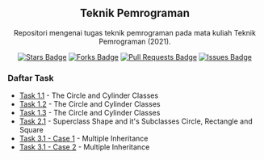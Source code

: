 <h2 align="center">Teknik Pemrograman</h2>
<p align="center">Repositori mengenai tugas teknik pemrograman pada mata kuliah Teknik Pemrograman (2021).</p>
<div align="center">
  <a href="https://github.com/Zlarex/Teknik-Pemrograman/stargazers"><img src="https://img.shields.io/github/stars/Zlarex/Teknik-Pemrograman" alt="Stars Badge"/></a>
  <a href="https://github.com/Zlarex/Teknik-Pemrograman/network/members"><img src="https://img.shields.io/github/forks/Zlarex/Teknik-Pemrograman" alt="Forks Badge"/></a>
  <a href="https://github.com/Zlarex/Teknik-Pemrograman/pulls"><img src="https://img.shields.io/github/issues-pr/Zlarex/Teknik-Pemrograman" alt="Pull Requests Badge"/></a>
  <a href="https://github.com/Zlarex/Teknik-Pemrograman/issues"><img src="https://img.shields.io/github/issues/Zlarex/Teknik-Pemrograman" alt="Issues Badge"/></a>
</div>

### Daftar Task
- [Task 1.1](https://github.com/Zlarex/Teknik-Pemrograman/tree/w6/src/task1_1) - The Circle and Cylinder Classes
- [Task 1.2](https://github.com/Zlarex/Teknik-Pemrograman/tree/w6/src/task1_2) - The Circle and Cylinder Classes
- [Task 1.3](https://github.com/Zlarex/Teknik-Pemrograman/tree/w6/src/task1_3) - The Circle and Cylinder Classes
- [Task 2.1](https://github.com/Zlarex/Teknik-Pemrograman/tree/w6/src/task2_1) -  Superclass Shape and it's Subclasses Circle, Rectangle and Square
- [Task 3.1 - Case 1](https://github.com/Zlarex/Teknik-Pemrograman/tree/w6/src/task3_1) - Multiple Inheritance
- [Task 3.1 - Case 2](https://github.com/Zlarex/Teknik-Pemrograman/tree/w6/src/task3_1_interface) - Multiple Inheritance
